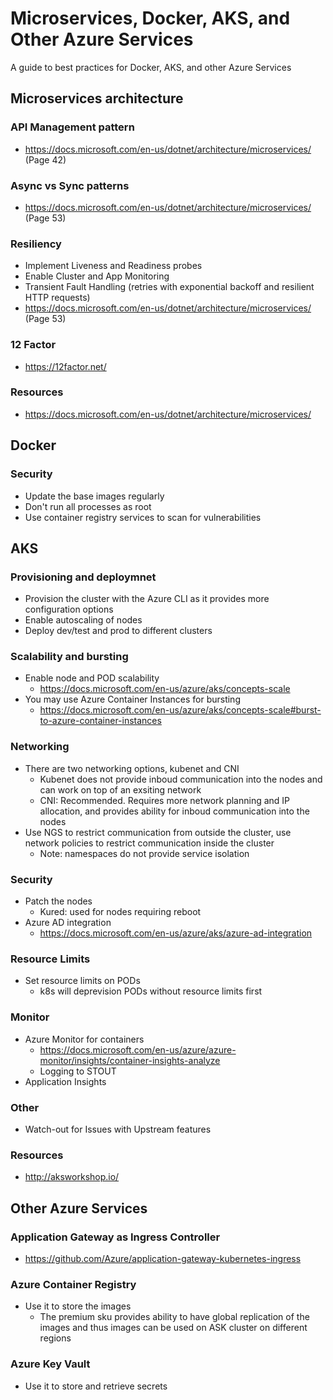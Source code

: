 # Microservices, Docker, AKS, and Other Azure Services

A guide to best practices for Docker, AKS, and other Azure Services

## Microservices architecture

### API Management pattern

- https://docs.microsoft.com/en-us/dotnet/architecture/microservices/ (Page 42)

### Async vs Sync patterns

- https://docs.microsoft.com/en-us/dotnet/architecture/microservices/ (Page 53)

### Resiliency

- Implement Liveness and Readiness probes
- Enable Cluster and App Monitoring
- Transient Fault Handling (retries with exponential backoff and resilient HTTP requests)
- https://docs.microsoft.com/en-us/dotnet/architecture/microservices/ (Page 53)

### 12 Factor

- https://12factor.net/

### Resources

- https://docs.microsoft.com/en-us/dotnet/architecture/microservices/


## Docker

### Security

- Update the base images regularly
- Don't run all processes as root
- Use container registry services to scan for vulnerabilities

## AKS

### Provisioning and deploymnet

- Provision the cluster with the Azure CLI as it provides more configuration options
- Enable autoscaling of nodes
- Deploy dev/test and prod to different clusters

### Scalability and bursting

- Enable node and POD scalability
  - https://docs.microsoft.com/en-us/azure/aks/concepts-scale
- You may use Azure Container Instances for bursting
  - https://docs.microsoft.com/en-us/azure/aks/concepts-scale#burst-to-azure-container-instances


### Networking

- There are two networking options, kubenet and CNI
  - Kubenet does not provide inboud communication into the nodes and can work on top of an exsiting network
  - CNI: Recommended. Requires more network planning and IP allocation, and provides ability for inboud communication into the nodes
- Use NGS to restrict communication from outside the cluster, use network policies to restrict communication inside the cluster
  - Note: namespaces do not provide service isolation

### Security

- Patch the nodes
  - Kured: used for nodes requiring reboot 
- Azure AD integration
  - https://docs.microsoft.com/en-us/azure/aks/azure-ad-integration

### Resource Limits

- Set resource limits on PODs
  - k8s will deprevision PODs without resource limits first

### Monitor

- Azure Monitor for containers
  - https://docs.microsoft.com/en-us/azure/azure-monitor/insights/container-insights-analyze
  - Logging to STOUT
- Application Insights

### Other

- Watch-out for Issues with Upstream features 

### Resources

- http://aksworkshop.io/

## Other Azure Services

### Application Gateway as Ingress Controller

- https://github.com/Azure/application-gateway-kubernetes-ingress

### Azure Container Registry

- Use it to store the images
  - The premium sku provides ability to have global replication of the images and thus images can be used on ASK cluster on different regions

### Azure Key Vault

- Use it to store and retrieve secrets

